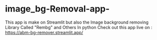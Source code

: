 # image_bg-Removal-app-
This app is make on Streamlit but also the Image background removing Library Called "Rembg" and Others In python 
Check out this app live on : 
                           https://abm-bg-remover.streamlit.app/
